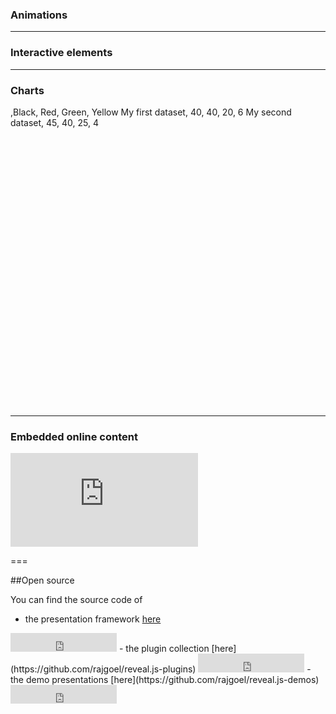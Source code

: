 ### Animations

<div data-animate data-load="animate/heart.svg">
<!--
{
"setup": [
{
"element": "#heart",
"modifier": "function() { this.animate(1500).ease('<>').scale(.9).loop(true,true);}"
}
]
}
-->
</div>

---

### Interactive elements

<div class="anything">
<!-- { "initialize": "function(container,options) {globe(container);}" } -->
</div>

---

### Charts

<div style="height:480px">
<canvas data-chart="pie">
,Black, Red, Green, Yellow
My first dataset, 40, 40, 20, 6
My second dataset, 45, 40, 25, 4
</canvas>
</div>

---

<!-- .slide: data-fullscreen="true"  -->

### Embedded online content

<iframe class="stretch" src="https://www.youtube.com/embed/5xAgp6i9lUQ?rel=0" frameborder="0" allowfullscreen></iframe>

===

##Open source

You can find the source code of

- the presentation framework [here](https://github.com/hakimel/reveal.js)
<iframe src="https://ghbtns.com/github-btn.html?user=hakimel&repo=reveal.js&type=star&count=true&size=large" frameborder="0" scrolling="0" width="170" height="30" title="GitHub"></iframe>
- the plugin collection [here](https://github.com/rajgoel/reveal.js-plugins)
<iframe src="https://ghbtns.com/github-btn.html?user=rajgoel&repo=reveal.js-plugins&type=star&count=true&size=large" frameborder="0" scrolling="0" width="170" height="30" title="GitHub"></iframe>
- the demo presentations [here](https://github.com/rajgoel/reveal.js-demos)
<iframe src="https://ghbtns.com/github-btn.html?user=rajgoel&repo=reveal.js-demos&type=star&count=true&size=large" frameborder="0" scrolling="0" width="170" height="30" title="GitHub"></iframe>

